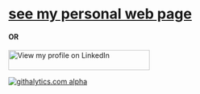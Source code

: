 [see my personal web page](http://rahulgautam.github.com)
======================

#### OR

<a href="http://in.linkedin.com/in/rahulgautam4u">
  <img src="http://i.imgur.com/mCrpd.png" width="280" height="40" border="0" alt="View my profile on LinkedIn">
</a>



[![githalytics.com alpha](https://cruel-carlota.pagodabox.com/7f511cbb7f9d638a2a706323569d1c06 "githalytics.com")](http://githalytics.com/rahulgautam/rahulgautam.github.com)
